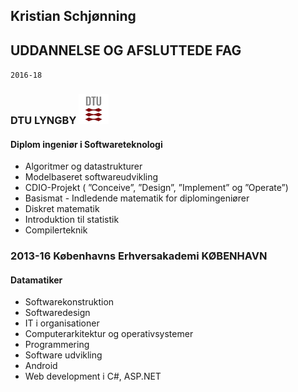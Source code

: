 ## Kristian Schjønning

## UDDANNELSE OG AFSLUTTEDE FAG
`2016-18`
### DTU LYNGBY ![alt text][logo]
#### Diplom ingeniør i Softwareteknologi 
* Algoritmer og datastrukturer
* Modelbaseret softwareudvikling
* CDIO-Projekt ( ”Conceive”, ”Design”, ”Implement” og ”Operate”)
* Basismat - Indledende matematik for diplomingeniører
* Diskret matematik
* Introduktion til statistik
* Compilerteknik

### 2013-16 Københavns Erhversakademi KØBENHAVN 
#### Datamatiker

* Softwarekonstruktion
* Softwaredesign
* IT i organisationer
* Computerarkitektur og operativsystemer
* Programmering   
* Software udvikling
* Android
* Web development i C#, ASP.NET

[logo]: https://github.com/krellesch/cv/blob/master/logo/download.png "DTU"
